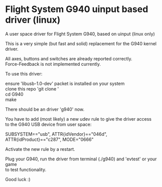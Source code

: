 # Flight System G940 uinput based driver (linux)  
  
A user space driver for Flight System G940, based on uinput (linux only)  
  
This is a very simple (but fast and solid) replacement for the G940 kernel driver.  
  
All axes, buttons and switches are already reported correctly.  
Force-Feedback is not implemented currently.  
  
To use this driver:    
  
ensure 'libusb-1.0-dev' packet is installed on your system  
clone this repo 'git clone '   
cd G940  
make  
  
There should be an driver 'g940' now.  
  
You have to add (most likely) a new udev rule to give the driver access  
to the G940 USB device from user space:  
  
SUBSYSTEM=="usb", ATTR{idVendor}=="046d", ATTR{idProduct}=="c287", MODE="0666"  
  
Activate the new rule by a restart.  
  
Plug your G940, run the driver from terminal (./g940) and 'evtest' or your game   
to test functionality.  
  
Good luck :)  
